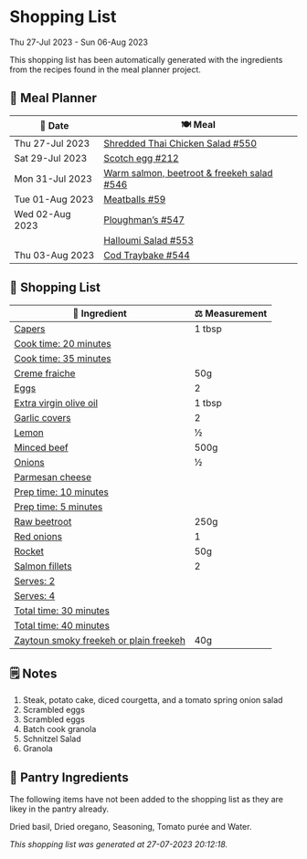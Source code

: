 # Shopping List

Thu 27-Jul 2023 - Sun 06-Aug 2023

This shopping list has been automatically generated with the ingredients from the recipes found in the meal planner project.

## 📅 Meal Planner

|📅 Date| 🍽️ Meal|
|----|----|
|Thu 27-Jul 2023|[Shredded Thai Chicken Salad #550](https://github.com/jcallaghan/The-Cookbook/issues/550)|
|Sat 29-Jul 2023|[Scotch egg #212](https://github.com/jcallaghan/The-Cookbook/issues/212)|
|Mon 31-Jul 2023|[Warm salmon, beetroot & freekeh salad #546](https://github.com/jcallaghan/The-Cookbook/issues/546)|
|Tue 01-Aug 2023|[Meatballs #59](https://github.com/jcallaghan/The-Cookbook/issues/59)|
|Wed 02-Aug 2023|[Ploughman’s #547](https://github.com/jcallaghan/The-Cookbook/issues/547)|
||[Halloumi Salad #553](https://github.com/jcallaghan/The-Cookbook/issues/553)|
|Thu 03-Aug 2023|[Cod Traybake #544](https://github.com/jcallaghan/The-Cookbook/issues/544)|

## 🛒 Shopping List

| 🍌 Ingredient| ⚖️ Measurement|
|----------|-----------|
|[Capers](https://www.sainsburys.co.uk/gol-ui/SearchResults/Capers)|1 tbsp|
|[Cook time: 20 minutes](https://www.sainsburys.co.uk/gol-ui/SearchResults/Cook%20time:%2020%20minutes)||
|[Cook time: 35 minutes](https://www.sainsburys.co.uk/gol-ui/SearchResults/Cook%20time:%2035%20minutes)||
|[Creme fraiche](https://www.sainsburys.co.uk/gol-ui/SearchResults/Creme%20fraiche)|50g|
|[Eggs](https://www.sainsburys.co.uk/gol-ui/SearchResults/Eggs)|2|
|[Extra virgin olive oil](https://www.sainsburys.co.uk/gol-ui/SearchResults/Extra%20virgin%20olive%20oil)|1 tbsp|
|[Garlic covers](https://www.sainsburys.co.uk/gol-ui/SearchResults/Garlic%20covers)|2|
|[Lemon](https://www.sainsburys.co.uk/gol-ui/SearchResults/Lemon)|½|
|[Minced beef](https://www.sainsburys.co.uk/gol-ui/SearchResults/Minced%20beef)|500g|
|[Onions](https://www.sainsburys.co.uk/gol-ui/SearchResults/Onions)|½|
|[Parmesan cheese](https://www.sainsburys.co.uk/gol-ui/SearchResults/Parmesan%20cheese)||
|[Prep time: 10 minutes](https://www.sainsburys.co.uk/gol-ui/SearchResults/Prep%20time:%2010%20minutes)||
|[Prep time: 5 minutes](https://www.sainsburys.co.uk/gol-ui/SearchResults/Prep%20time:%205%20minutes)||
|[Raw beetroot](https://www.sainsburys.co.uk/gol-ui/SearchResults/Raw%20beetroot)|250g|
|[Red onions](https://www.sainsburys.co.uk/gol-ui/SearchResults/Red%20onions)|1|
|[Rocket](https://www.sainsburys.co.uk/gol-ui/SearchResults/Rocket)|50g|
|[Salmon fillets](https://www.sainsburys.co.uk/gol-ui/SearchResults/Salmon%20fillets)|2|
|[Serves: 2](https://www.sainsburys.co.uk/gol-ui/SearchResults/Serves:%202)||
|[Serves: 4](https://www.sainsburys.co.uk/gol-ui/SearchResults/Serves:%204)||
|[Total time: 30 minutes](https://www.sainsburys.co.uk/gol-ui/SearchResults/Total%20time:%2030%20minutes)||
|[Total time: 40 minutes](https://www.sainsburys.co.uk/gol-ui/SearchResults/Total%20time:%2040%20minutes)||
|[Zaytoun smoky freekeh or plain freekeh](https://www.sainsburys.co.uk/gol-ui/SearchResults/Zaytoun%20smoky%20freekeh%20or%20plain%20freekeh)|40g|

## 🗒️ Notes

1. Steak, potato cake, diced courgetta, and a tomato spring onion salad
1. Scrambled eggs
1. Scrambled eggs
1. Batch cook granola
1. Schnitzel Salad
1. Granola

## 🏪 Pantry Ingredients

The following items have not been added to the shopping list as they are likey in the pantry already.

Dried basil, Dried oregano, Seasoning, Tomato purée and Water.


_This shopping list was generated at 27-07-2023 20:12:18._